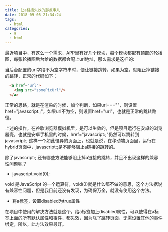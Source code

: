 ```yaml
---
title: 让a链接失效的那点事儿
date: 2018-09-05 21:34:24
tags:
  - html
categories:
  - a 
  - html
---
```



最近项目中，有这么一个需求，APP里有好几个模块，每个模块都配有顶部的轮播图，每张轮播图后台给的数据都会配上url地址，那么需求是这样的:    

当后台配置的url字段不为空字符串时，便让链接跳转，如果为空，就阻止掉链接的跳转，正常的代码如下：

```html
  <a href="url">
    <img src="somePicUrl"/>
  </a>
```

正常的思路，就是在渲染的时候，加个判断，如果url===""，则设置href="javascript:;"，如果url不为空，则设置href="url"，也就是正常的跳转路径。

上述的操作，在谷歌浏览器模拟机里，是可以生效的，但是项目运行在安卓的浏览器壳，也就是安卓手机里的时候，href="javascript:;"仍然可以跳转到 javascript:; 这样一个如此怪异的页面上，也就是说，在移动端页面里，运行在hybrid页面中，javascript:;是不能够阻止a链接的跳转的。

除了javascript:; 还有哪些方法能够阻止掉a链接的跳转，并且不出现这样的兼容性问题呢？

* javascript:void(0);

void 是JavaScript 的一个运算符，void(0)就是什么都不做的意思，这个方法据说有兼容性问题，但是我目前还没有发现，为确保万全，就没有使用这个方法。

* 将a标签，设置disabled为true属性

在项目中使用的解决方法就是这个，给a标签加上disabled属性，可以使得在a标签上面的所有默认属性和事件，都失效，因为除了跳转页面，无需设置其他的事件绑定，所以，此方法效果最好。
